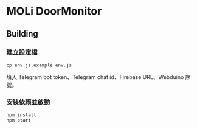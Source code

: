# MOLi DoorMonitor

## Building

### 建立設定檔

```shell
cp env.js.example env.js
```

填入 Telegram bot token、Telegram chat id、Firebase URL、Webduino 序號。

### 安裝依賴並啟動

```shell
npm install
npm start
```
